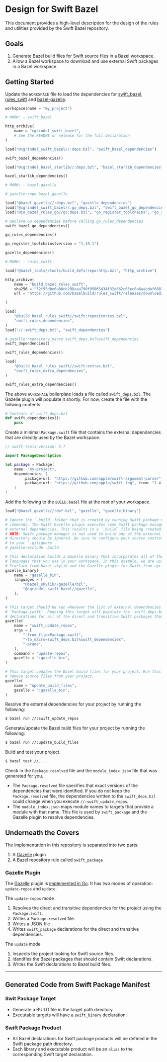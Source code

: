 # Design for Swift Bazel

This document provides a high-level description for the design of the rules and utilities provided
by the Swift Bazel repository.

## Goals

1. Generate Bazel build files for Swift source files in a Bazel workspace.
2. Allow a Bazel workspace to download and use external Swift packages in a Bazel workspace.

## Getting Started

Update the `WORKSPACE` file to load the dependencies for
[swift_bazel](https://github.com/cgrindel/swift_bazel),
[rules_swift](https://github.com/bazelbuild/rules_swift) and
[bazel-gazelle](https://github.com/bazelbuild/bazel-gazelle).

```python
workspace(name = "my_project")

# MARK: - swift_bazel

http_archive(
    name = "cgrindel_swift_bazel",
    # See the README or release for the full declaration
)

load("@cgrindel_swift_bazel//:deps.bzl", "swift_bazel_dependencies")

swift_bazel_dependencies()

load("@cgrindel_bazel_starlib//:deps.bzl", "bazel_starlib_dependencies")

bazel_starlib_dependencies()

# MARK: - bazel-gazelle

# gazelle:repo bazel_gazelle

load("@bazel_gazelle//:deps.bzl", "gazelle_dependencies")
load("@cgrindel_swift_bazel//:go_deps.bzl", "swift_bazel_go_dependencies")
load("@io_bazel_rules_go//go:deps.bzl", "go_register_toolchains", "go_rules_dependencies")

# Declare Go dependencies before calling go_rules_dependencies.
swift_bazel_go_dependencies()

go_rules_dependencies()

go_register_toolchains(version = "1.19.1")

gazelle_dependencies()

# MARK: - rules_swift

load("@bazel_tools//tools/build_defs/repo:http.bzl", "http_archive")

http_archive(
    name = "build_bazel_rules_swift",
    sha256 = "32f95dbe6a88eb298aaa790f05065434f32a662c65ec0a6aabdaf6881e4f169f",
    url = "https://github.com/bazelbuild/rules_swift/releases/download/1.5.0/rules_swift.1.5.0.tar.gz",

)

load(
    "@build_bazel_rules_swift//swift:repositories.bzl",
    "swift_rules_dependencies",
)
load("//:swift_deps.bzl", "swift_dependencies")

# gazelle:repository_macro swift_deps.bzl%swift_dependencies
swift_dependencies()

swift_rules_dependencies()

load(
    "@build_bazel_rules_swift//swift:extras.bzl",
    "swift_rules_extra_dependencies",
)

swift_rules_extra_dependencies()
```

The above `WORKSPACE` boilerplate loads a file called `swift_deps.bzl`. The Gazelle plugin will
populate it shortly. For now, create the file with the follwing contents:

```python
# Contents of swift_deps.bzl
def swift_dependencies():
    pass
```

Create a minimal `Package.swift` file that contains the external dependencies that are directly used
by the Bazel workspace.

```swift
// swift-tools-version: 5.7

import PackageDescription

let package = Package(
    name: "my-project",
    dependencies: [
        .package(url: "https://github.com/apple/swift-argument-parser", from: "1.2.0"),
        .package(url: "https://github.com/apple/swift-log", from: "1.4.4"),
    ]
)
```

Add the following to the `BUILD.bazel` file at the root of your workspace.

```python
load("@bazel_gazelle//:def.bzl", "gazelle", "gazelle_binary")

# Ignore the `.build` folder that is created by running Swift package manager 
# commands. The Swift Gazelle plugin executes some Swift package manager commands to resolve
# external dependencies. This results in a `.build` file being created.
# NOTE: Swift package manager is not used to build any of the external packages. The `.build`
# directory should be ignored. Be sure to configure your source control to ignore it (i.e., add it
# to your `.gitignore`.
# gazelle:exclude .build

# This declaration builds a Gazelle binary that incorporates all of the Gazelle plugins for the
# languages that you use in your workspace. In this example, we are using the Gazelle plugin for
# Starlark from bazel_skylib and the Gazelle plugin for Swift from cgrindel_swift_bazel.
gazelle_binary(
    name = "gazelle_bin",
    languages = [
        "@bazel_skylib//gazelle/bzl",
        "@cgrindel_swift_bazel//gazelle",
    ],
)

# This target should be run whenever the list of external dependencies is updated in the
# `Package.swift`. Running this target will populate the `swift_deps.bzl` with `swift_package`
# declarations for all of the direct and transitive Swift packages that your project uses.
gazelle(
    name = "swift_update_repos",
    args = [
        "-from_file=Package.swift",
        "-to_macro=swift_deps.bzl%swift_dependencies",
        "-prune",
    ],
    command = "update-repos",
    gazelle = ":gazelle_bin",
)

# This target updates the Bazel build files for your project. Run this target whenever you add or
# remove source files from your project.
gazelle(
    name = "update_build_files",
    gazelle = ":gazelle_bin",
)
```

Resolve the external dependencies for your project by running the following:

```sh
$ bazel run //:swift_update_repos
```

Generate/update the Bazel build files for your project by running the following:

```sh
$ bazel run //:update_build_files
```

Build and test your project.

```sh
$ bazel test //...
```

Check in the `Package.resolved` file and the `module_index.json` file that was generated for you.

- The `Package.resolved` file specifies that exact versions of the dependencies that were
  identified. If you do not keep the `Package.resolved` file, the dependencies written to the
`swift_deps.bzl` could change when you execute `//:swift_update_repos`.
- The `module_index.json` maps module names to targets that provide a module with that name. This
  file is used by `swift_package` and the Gazelle plugin to resolve dependencies.


## Underneath the Covers

The implementation in this repository is separated into two parts:

1. A [Gazelle](https://github.com/bazelbuild/bazel-gazelle) plugin
2. A Bazel repository rule called `swift_package`

### Gazelle Plugin

The [Gazelle](https://github.com/bazelbuild/bazel-gazelle) plugin is [implemented in
Go](https://github.com/bazelbuild/bazel-gazelle/blob/master/extend.md). It has two modes of
operation: `update-repos` and `update`.

The `update-repos` mode 

1. Resolves the direct and transitive dependencies for the project using the `Package.swift`.
2. Writes a `Package.resolved` file.
3. Writes a JSON file
2. Writes `swift_package` declarations for the direct and transitive dependencies.

The `update` mode

1. Inspects the project looking for Swift source files.
2. Identifies the Bazel packages that should contain Swift declarations.
3. Writes the Swift declarations to Bazel build files.



---

## Generated Code from Swift Package Manifest

### Swit Package Target

- Generate a BUILD file in the target path directory.
- Executable targets will have a `swift_binary` declaration. 

### Swift Package Product

- All Bazel declarations for Swift package products will be defined in the Swift package path
  directory.
- Each library and executable product will be an `alias` to the corresponding Swift target declaration.
